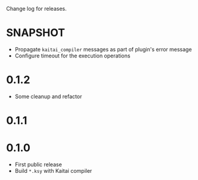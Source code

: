 Change log for releases.

# SNAPSHOT

* Propagate `kaitai_compiler` messages as part of plugin's error message
* Configure timeout for the execution operations

# 0.1.2

* Some cleanup and refactor

# 0.1.1

# 0.1.0

* First public release
* Build `*.ksy` with Kaitai compiler
